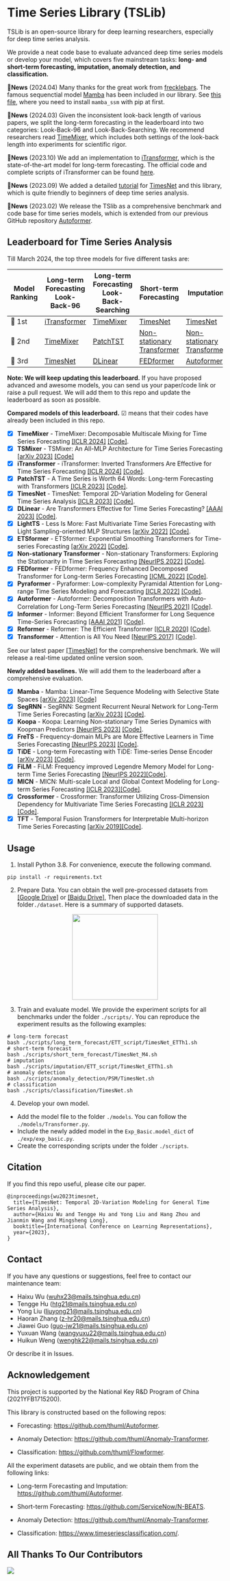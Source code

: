 # Time Series Library (TSLib)
TSLib is an open-source library for deep learning researchers, especially for deep time series analysis.

We provide a neat code base to evaluate advanced deep time series models or develop your model, which covers five mainstream tasks: **long- and short-term forecasting, imputation, anomaly detection, and classification.**

:triangular_flag_on_post:**News** (2024.04) Many thanks for the great work from [frecklebars](https://github.com/thuml/Time-Series-Library/pull/378). The famous sequenctial model [Mamba](https://arxiv.org/abs/2312.00752) has been included in our library. See [this file](https://github.com/thuml/Time-Series-Library/blob/main/models/Mamba.py), where you need to install `mamba_ssm` with pip at first.

:triangular_flag_on_post:**News** (2024.03) Given the inconsistent look-back length of various papers, we split the long-term forecasting in the leaderboard into two categories: Look-Back-96 and Look-Back-Searching. We recommend researchers read [TimeMixer](https://openreview.net/pdf?id=7oLshfEIC2), which includes both settings of the look-back length into experiments for scientific rigor.

:triangular_flag_on_post:**News** (2023.10) We add an implementation to [iTransformer](https://arxiv.org/abs/2310.06625), which is the state-of-the-art model for long-term forecasting. The official code and complete scripts of iTransformer can be found [here](https://github.com/thuml/iTransformer).

:triangular_flag_on_post:**News** (2023.09) We added a detailed [tutorial](https://github.com/thuml/Time-Series-Library/blob/main/tutorial/TimesNet_tutorial.ipynb) for [TimesNet](https://openreview.net/pdf?id=ju_Uqw384Oq) and this library, which is quite friendly to beginners of deep time series analysis.

:triangular_flag_on_post:**News** (2023.02) We release the TSlib as a comprehensive benchmark and code base for time series models, which is extended from our previous GitHub repository [Autoformer](https://github.com/thuml/Autoformer).

## Leaderboard for Time Series Analysis

Till March 2024, the top three models for five different tasks are:

| Model<br>Ranking | Long-term<br>Forecasting<br>Look-Back-96              | Long-term<br/>Forecasting<br/>Look-Back-Searching     | Short-term<br>Forecasting                                    | Imputation                                                   | Classification                                               | Anomaly<br>Detection                               |
| ---------------- | ----------------------------------------------------- | ----------------------------------------------------- | ------------------------------------------------------------ | ------------------------------------------------------------ | ------------------------------------------------------------ | -------------------------------------------------- |
| 🥇 1st            | [iTransformer](https://arxiv.org/abs/2310.06625)      | [TimeMixer](https://openreview.net/pdf?id=7oLshfEIC2) | [TimesNet](https://arxiv.org/abs/2210.02186)                 | [TimesNet](https://arxiv.org/abs/2210.02186)                 | [TimesNet](https://arxiv.org/abs/2210.02186)                 | [TimesNet](https://arxiv.org/abs/2210.02186)       |
| 🥈 2nd            | [TimeMixer](https://openreview.net/pdf?id=7oLshfEIC2) | [PatchTST](https://github.com/yuqinie98/PatchTST)     | [Non-stationary<br/>Transformer](https://github.com/thuml/Nonstationary_Transformers) | [Non-stationary<br/>Transformer](https://github.com/thuml/Nonstationary_Transformers) | [Non-stationary<br/>Transformer](https://github.com/thuml/Nonstationary_Transformers) | [FEDformer](https://github.com/MAZiqing/FEDformer) |
| 🥉 3rd            | [TimesNet](https://arxiv.org/abs/2210.02186)          | [DLinear](https://arxiv.org/pdf/2205.13504.pdf)       | [FEDformer](https://github.com/MAZiqing/FEDformer)           | [Autoformer](https://github.com/thuml/Autoformer)            | [Informer](https://github.com/zhouhaoyi/Informer2020)        | [Autoformer](https://github.com/thuml/Autoformer)  |


**Note: We will keep updating this leaderboard.** If you have proposed advanced and awesome models, you can send us your paper/code link or raise a pull request. We will add them to this repo and update the leaderboard as soon as possible.

**Compared models of this leaderboard.** ☑ means that their codes have already been included in this repo.
  - [x] **TimeMixer** - TimeMixer: Decomposable Multiscale Mixing for Time Series Forecasting [[ICLR 2024]](https://openreview.net/pdf?id=7oLshfEIC2) [[Code]](https://github.com/thuml/Time-Series-Library/blob/main/models/TimeMixer.py).
  - [x] **TSMixer** - TSMixer: An All-MLP Architecture for Time Series Forecasting [[arXiv 2023]](https://arxiv.org/pdf/2303.06053.pdf) [[Code]](https://github.com/thuml/Time-Series-Library/blob/main/models/TSMixer.py)
  - [x] **iTransformer** - iTransformer: Inverted Transformers Are Effective for Time Series Forecasting [[ICLR 2024]](https://arxiv.org/abs/2310.06625) [[Code]](https://github.com/thuml/Time-Series-Library/blob/main/models/iTransformer.py).
  - [x] **PatchTST** - A Time Series is Worth 64 Words: Long-term Forecasting with Transformers [[ICLR 2023]](https://openreview.net/pdf?id=Jbdc0vTOcol) [[Code]](https://github.com/thuml/Time-Series-Library/blob/main/models/PatchTST.py).
  - [x] **TimesNet** - TimesNet: Temporal 2D-Variation Modeling for General Time Series Analysis [[ICLR 2023]](https://openreview.net/pdf?id=ju_Uqw384Oq) [[Code]](https://github.com/thuml/Time-Series-Library/blob/main/models/TimesNet.py).
  - [x] **DLinear** - Are Transformers Effective for Time Series Forecasting? [[AAAI 2023]](https://arxiv.org/pdf/2205.13504.pdf) [[Code]](https://github.com/thuml/Time-Series-Library/blob/main/models/DLinear.py).
  - [x] **LightTS** - Less Is More: Fast Multivariate Time Series Forecasting with Light Sampling-oriented MLP Structures [[arXiv 2022]](https://arxiv.org/abs/2207.01186) [[Code]](https://github.com/thuml/Time-Series-Library/blob/main/models/LightTS.py).
  - [x] **ETSformer** - ETSformer: Exponential Smoothing Transformers for Time-series Forecasting [[arXiv 2022]](https://arxiv.org/abs/2202.01381) [[Code]](https://github.com/thuml/Time-Series-Library/blob/main/models/ETSformer.py).
  - [x] **Non-stationary Transformer** - Non-stationary Transformers: Exploring the Stationarity in Time Series Forecasting [[NeurIPS 2022]](https://openreview.net/pdf?id=ucNDIDRNjjv) [[Code]](https://github.com/thuml/Time-Series-Library/blob/main/models/Nonstationary_Transformer.py).
  - [x] **FEDformer** - FEDformer: Frequency Enhanced Decomposed Transformer for Long-term Series Forecasting [[ICML 2022]](https://proceedings.mlr.press/v162/zhou22g.html) [[Code]](https://github.com/thuml/Time-Series-Library/blob/main/models/FEDformer.py).
  - [x] **Pyraformer** - Pyraformer: Low-complexity Pyramidal Attention for Long-range Time Series Modeling and Forecasting [[ICLR 2022]](https://openreview.net/pdf?id=0EXmFzUn5I) [[Code]](https://github.com/thuml/Time-Series-Library/blob/main/models/Pyraformer.py).
  - [x] **Autoformer** - Autoformer: Decomposition Transformers with Auto-Correlation for Long-Term Series Forecasting [[NeurIPS 2021]](https://openreview.net/pdf?id=I55UqU-M11y) [[Code]](https://github.com/thuml/Time-Series-Library/blob/main/models/Autoformer.py).
  - [x] **Informer** - Informer: Beyond Efficient Transformer for Long Sequence Time-Series Forecasting [[AAAI 2021]](https://ojs.aaai.org/index.php/AAAI/article/view/17325/17132) [[Code]](https://github.com/thuml/Time-Series-Library/blob/main/models/Informer.py).
  - [x] **Reformer** - Reformer: The Efficient Transformer [[ICLR 2020]](https://openreview.net/forum?id=rkgNKkHtvB) [[Code]](https://github.com/thuml/Time-Series-Library/blob/main/models/Reformer.py).
  - [x] **Transformer** - Attention is All You Need [[NeurIPS 2017]](https://proceedings.neurips.cc/paper/2017/file/3f5ee243547dee91fbd053c1c4a845aa-Paper.pdf) [[Code]](https://github.com/thuml/Time-Series-Library/blob/main/models/Transformer.py).

See our latest paper [[TimesNet]](https://arxiv.org/abs/2210.02186) for the comprehensive benchmark. We will release a real-time updated online version soon.

**Newly added baselines.** We will add them to the leaderboard after a comprehensive evaluation.
  - [x] **Mamba** - Mamba: Linear-Time Sequence Modeling with Selective State Spaces [[arXiv 2023]](https://arxiv.org/abs/2312.00752) [[Code]](https://github.com/thuml/Time-Series-Library/blob/main/models/Mamba.py)
  - [x] **SegRNN** - SegRNN: Segment Recurrent Neural Network for Long-Term Time Series Forecasting [[arXiv 2023]](https://arxiv.org/abs/2308.11200.pdf) [[Code]](https://github.com/thuml/Time-Series-Library/blob/main/models/SegRNN.py).
  - [x] **Koopa** - Koopa: Learning Non-stationary Time Series Dynamics with Koopman Predictors [[NeurIPS 2023]](https://arxiv.org/pdf/2305.18803.pdf) [[Code]](https://github.com/thuml/Time-Series-Library/blob/main/models/Koopa.py).
  - [x] **FreTS** - Frequency-domain MLPs are More Effective Learners in Time Series Forecasting [[NeurIPS 2023]](https://arxiv.org/pdf/2311.06184.pdf) [[Code]](https://github.com/thuml/Time-Series-Library/blob/main/models/FreTS.py).
  - [x] **TiDE** - Long-term Forecasting with TiDE: Time-series Dense Encoder [[arXiv 2023]](https://arxiv.org/pdf/2304.08424.pdf) [[Code]](https://github.com/thuml/Time-Series-Library/blob/main/models/TiDE.py).
  - [x] **FiLM** - FiLM: Frequency improved Legendre Memory Model for Long-term Time Series Forecasting [[NeurIPS 2022]](https://openreview.net/forum?id=zTQdHSQUQWc)[[Code]](https://github.com/thuml/Time-Series-Library/blob/main/models/FiLM.py).
  - [x] **MICN** - MICN: Multi-scale Local and Global Context Modeling for Long-term Series Forecasting [[ICLR 2023]](https://openreview.net/pdf?id=zt53IDUR1U)[[Code]](https://github.com/thuml/Time-Series-Library/blob/main/models/MICN.py).
  - [x] **Crossformer** - Crossformer: Transformer Utilizing Cross-Dimension Dependency for Multivariate Time Series Forecasting [[ICLR 2023]](https://openreview.net/pdf?id=vSVLM2j9eie)[[Code]](https://github.com/thuml/Time-Series-Library/blob/main/models/Crossformer.py).
  - [x] **TFT** - Temporal Fusion Transformers for Interpretable Multi-horizon Time Series Forecasting [[arXiv 2019]](https://arxiv.org/abs/1912.09363)[[Code]](https://github.com/thuml/Time-Series-Library/blob/main/models/TemporalFusionTransformer.py).
 
## Usage

1. Install Python 3.8. For convenience, execute the following command.

```
pip install -r requirements.txt
```

2. Prepare Data. You can obtain the well pre-processed datasets from [[Google Drive]](https://drive.google.com/drive/folders/13Cg1KYOlzM5C7K8gK8NfC-F3EYxkM3D2?usp=sharing) or [[Baidu Drive]](https://pan.baidu.com/s/1r3KhGd0Q9PJIUZdfEYoymg?pwd=i9iy), Then place the downloaded data in the folder`./dataset`. Here is a summary of supported datasets.

<p align="center">
<img src=".\pic\dataset.png" height = "200" alt="" align=center />
</p>

3. Train and evaluate model. We provide the experiment scripts for all benchmarks under the folder `./scripts/`. You can reproduce the experiment results as the following examples:

```
# long-term forecast
bash ./scripts/long_term_forecast/ETT_script/TimesNet_ETTh1.sh
# short-term forecast
bash ./scripts/short_term_forecast/TimesNet_M4.sh
# imputation
bash ./scripts/imputation/ETT_script/TimesNet_ETTh1.sh
# anomaly detection
bash ./scripts/anomaly_detection/PSM/TimesNet.sh
# classification
bash ./scripts/classification/TimesNet.sh
```

4. Develop your own model.

- Add the model file to the folder `./models`. You can follow the `./models/Transformer.py`.
- Include the newly added model in the `Exp_Basic.model_dict` of  `./exp/exp_basic.py`.
- Create the corresponding scripts under the folder `./scripts`.

## Citation

If you find this repo useful, please cite our paper.

```
@inproceedings{wu2023timesnet,
  title={TimesNet: Temporal 2D-Variation Modeling for General Time Series Analysis},
  author={Haixu Wu and Tengge Hu and Yong Liu and Hang Zhou and Jianmin Wang and Mingsheng Long},
  booktitle={International Conference on Learning Representations},
  year={2023},
}
```

## Contact
If you have any questions or suggestions, feel free to contact our maintenance team:

- Haixu Wu (wuhx23@mails.tsinghua.edu.cn)
- Tengge Hu (htg21@mails.tsinghua.edu.cn)
- Yong Liu (liuyong21@mails.tsinghua.edu.cn)
- Haoran Zhang (z-hr20@mails.tsinghua.edu.cn)
- Jiawei Guo (guo-jw21@mails.tsinghua.edu.cn)
- Yuxuan Wang (wangyuxu22@mails.tsinghua.edu.cn)
- Huikun Weng (wenghk22@mails.tsinghua.edu.cn)

Or describe it in Issues.

## Acknowledgement

This project is supported by the National Key R&D Program of China (2021YFB1715200).

This library is constructed based on the following repos:

- Forecasting: https://github.com/thuml/Autoformer.

- Anomaly Detection: https://github.com/thuml/Anomaly-Transformer.

- Classification: https://github.com/thuml/Flowformer.

All the experiment datasets are public, and we obtain them from the following links:

- Long-term Forecasting and Imputation: https://github.com/thuml/Autoformer.

- Short-term Forecasting: https://github.com/ServiceNow/N-BEATS.

- Anomaly Detection: https://github.com/thuml/Anomaly-Transformer.

- Classification: https://www.timeseriesclassification.com/.

## All Thanks To Our Contributors

<a href="https://github.com/thuml/Time-Series-Library/graphs/contributors">
  <img src="https://contrib.rocks/image?repo=thuml/Time-Series-Library" />
</a>
